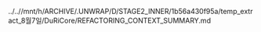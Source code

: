 ../..//mnt/h/ARCHIVE/.UNWRAP/D/STAGE2_INNER/1b56a430f95a/temp_extract_8월7일/DuRiCore/REFACTORING_CONTEXT_SUMMARY.md